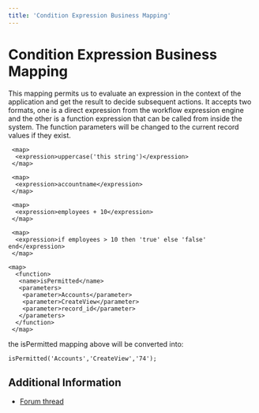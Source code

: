 ```yaml
---
title: 'Condition Expression Business Mapping'
---
```


Condition Expression Business Mapping
=====================================

This mapping permits us to evaluate an expression in the context of the
application and get the result to decide subsequent actions. It accepts
two formats, one is a direct expression from the workflow expression
engine and the other is a function expression that can be called from
inside the system. The function parameters will be changed to the
current record values if they exist.

     <map>
      <expression>uppercase('this string')</expression>
     </map>

     <map>
      <expression>accountname</expression>
     </map>

     <map>
      <expression>employees + 10</expression>
     </map>

     <map>
      <expression>if employees > 10 then 'true' else 'false' end</expression>
     </map>

    <map>
      <function>
       <name>isPermitted</name>
       <parameters>
        <parameter>Accounts</parameter>
        <parameter>CreateView</parameter>
        <parameter>record_id</parameter>
       </parameters>
      </function>
     </map>

the isPermitted mapping above will be converted into:

    isPermitted('Accounts','CreateView','74');

Additional Information
----------------------

-   [Forum thread](http://discussions.corebos.org/thread-642.html)
